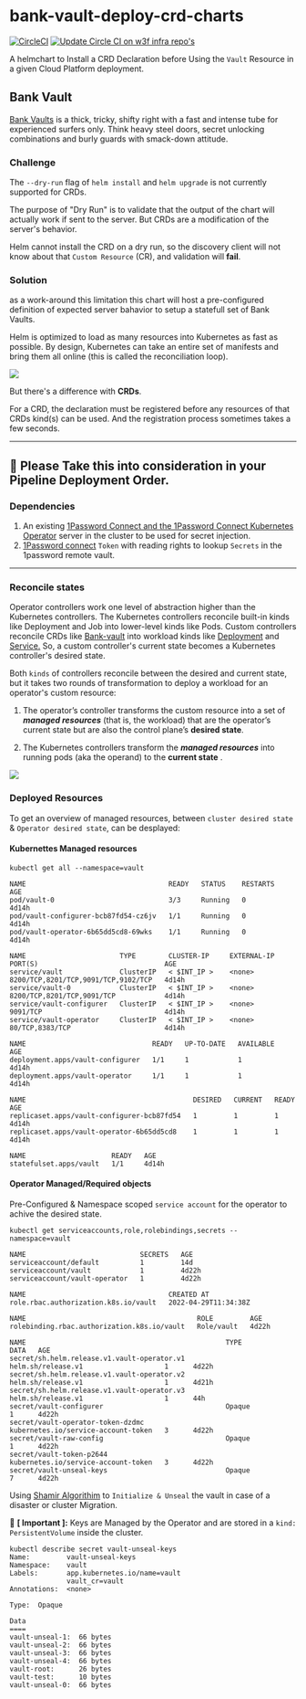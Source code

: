 # bank-vault-deploy-crd-charts

[![CircleCI](https://circleci.com/gh/w3f/bank-vault-deploy-crd-charts/tree/master.svg?style=svg)](https://circleci.com/gh/w3f/bank-vault-deploy-crd-charts/tree/master) [![Update Circle CI on w3f infra repo's](https://github.com/w3f/SecOps/actions/workflows/update-circle-ci-runner.yml/badge.svg)](https://github.com/w3f/SecOps/actions/workflows/update-circle-ci-runner.yml)

A helmchart to Install a CRD Declaration before Using the `Vault` Resource in a given Cloud Platform deployment.

## Bank Vault
[Bank Vaults](https://github.com/banzaicloud/bank-vaults) is a thick, tricky, shifty right with a fast and intense tube for experienced surfers only.
Think heavy steel doors, secret unlocking combinations and burly guards with smack-down attitude.

### Challenge

The `--dry-run` flag of `helm install` and `helm upgrade` is not currently supported for CRDs.

The purpose of "Dry Run" is to validate that the output of the chart will actually work if sent to the server. But CRDs are a modification of the server's behavior.

Helm cannot install the CRD on a dry run, so the discovery client will not know about that `Custom Resource` (CR), and validation will **fail**.

### Solution
as a work-around this limitation this chart will host a pre-configured definition of expected server bahavior to setup a statefull set of Bank Vaults.

Helm is optimized to load as many resources into Kubernetes as fast as possible. By design, Kubernetes can take an entire set of manifests and bring them all online (this is called the reconciliation loop).

![](https://i.imgur.com/DWjeHjr.png)

But there's a difference with **CRDs**.

For a CRD, the declaration must be registered before any resources of that CRDs kind(s) can be used. And the registration process sometimes takes a few seconds.

----
:pushpin:   **Please Take this into consideration in your Pipeline Deployment Order**.
----

### Dependencies
1. An existing [1Password Connect and the 1Password Connect Kubernetes Operator](https://github.com/1Password/connect-helm-charts/tree/main/charts/connect) server in the cluster to be used for secret injection.
2. [1Password connect](https://developer.1password.com/docs/connect/get-started#step-1-set-up-a-secrets-automation-workflow) `Token` with reading rights to lookup `Secrets` in the 1password remote vault.

---
### Reconcile states

Operator controllers work one level of abstraction higher than the Kubernetes controllers. The Kubernetes controllers reconcile built-in kinds like Deployment and Job into lower-level kinds like Pods. Custom controllers reconcile CRDs like [Bank-vault](https://github.com/banzaicloud/bank-vaults) into workload kinds like [Deployment](https://kubernetes.io/docs/concepts/workloads/controllers/deployment/) and [Service.](https://kubernetes.io/docs/concepts/services-networking/) So, a custom controller's current state becomes a Kubernetes controller's desired state.

Both `kinds` of controllers reconcile between the desired and current state, but it takes two rounds of transformation to deploy a workload for an operator's custom resource:

1. The operator’s controller transforms the custom resource into a set of ***managed resources*** (that is, the workload) that are the operator’s current state but are also the control plane’s **desired state**.

2. The Kubernetes controllers transform the ***managed resources*** into running pods (aka the operand) to the **current state** .

![](https://i.imgur.com/xoxlAll.png)



### Deployed Resources

To get an overview of managed resources, between `cluster desired state` &  `Operator desired state`, can be desplayed:
#### Kubernettes Managed resources

```bash=
kubectl get all --namespace=vault
```

```bash=
NAME                                   READY   STATUS    RESTARTS   AGE
pod/vault-0                            3/3     Running   0          4d14h
pod/vault-configurer-bcb87fd54-cz6jv   1/1     Running   0          4d14h
pod/vault-operator-6b65dd5cd8-69wks    1/1     Running   0          4d14h

NAME                       TYPE        CLUSTER-IP     EXTERNAL-IP   PORT(S)                               AGE
service/vault              ClusterIP   < $INT_IP >    <none>        8200/TCP,8201/TCP,9091/TCP,9102/TCP   4d14h
service/vault-0            ClusterIP   < $INT_IP >    <none>        8200/TCP,8201/TCP,9091/TCP            4d14h
service/vault-configurer   ClusterIP   < $INT_IP >    <none>        9091/TCP                              4d14h
service/vault-operator     ClusterIP   < $INT_IP >    <none>        80/TCP,8383/TCP                       4d14h

NAME                               READY   UP-TO-DATE   AVAILABLE   AGE
deployment.apps/vault-configurer   1/1     1            1           4d14h
deployment.apps/vault-operator     1/1     1            1           4d14h

NAME                                         DESIRED   CURRENT   READY   AGE
replicaset.apps/vault-configurer-bcb87fd54   1         1         1       4d14h
replicaset.apps/vault-operator-6b65dd5cd8    1         1         1       4d14h

NAME                     READY   AGE
statefulset.apps/vault   1/1     4d14h

```

#### Operator Managed/Required objects
Pre-Configured & Namespace scoped `service account` for the operator to achive the desired state.

```bash=
kubectl get serviceaccounts,role,rolebindings,secrets --namespace=vault
```
```bash=
NAME                            SECRETS   AGE
serviceaccount/default          1         14d
serviceaccount/vault            1         4d22h
serviceaccount/vault-operator   1         4d22h

NAME                                   CREATED AT
role.rbac.authorization.k8s.io/vault   2022-04-29T11:34:38Z

NAME                                          ROLE         AGE
rolebinding.rbac.authorization.k8s.io/vault   Role/vault   4d22h

NAME                                                 TYPE                                  DATA   AGE
secret/sh.helm.release.v1.vault-operator.v1          helm.sh/release.v1                    1      4d22h
secret/sh.helm.release.v1.vault-operator.v2          helm.sh/release.v1                    1      4d21h
secret/sh.helm.release.v1.vault-operator.v3          helm.sh/release.v1                    1      44h
secret/vault-configurer                              Opaque                                1      4d22h
secret/vault-operator-token-dzdmc                    kubernetes.io/service-account-token   3      4d22h
secret/vault-raw-config                              Opaque                                1      4d22h
secret/vault-token-p2644                             kubernetes.io/service-account-token   3      4d22h
secret/vault-unseal-keys                             Opaque                                7      4d22h
```

Using [Shamir Algorithim](https://en.wikipedia.org/wiki/Shamir%27s_Secret_Sharing) to `Initialize & Unseal` the vault in case of a disaster or cluster Migration.

:pushpin:  **[ Important ]:**
Keys are Managed by the Operator and are stored in a `kind: PersistentVolume` inside the cluster.

```bash=
kubectl describe secret vault-unseal-keys
Name:         vault-unseal-keys
Namespace:    vault
Labels:       app.kubernetes.io/name=vault
              vault_cr=vault
Annotations:  <none>

Type:  Opaque

Data
====
vault-unseal-1:  66 bytes
vault-unseal-2:  66 bytes
vault-unseal-3:  66 bytes
vault-unseal-4:  66 bytes
vault-root:      26 bytes
vault-test:      10 bytes
vault-unseal-0:  66 bytes
```

